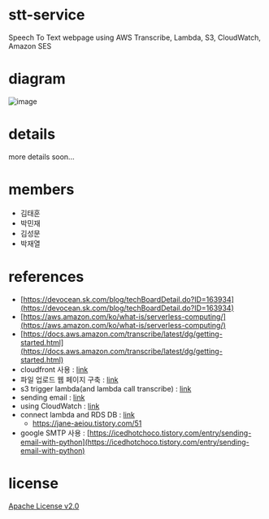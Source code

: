 # stt-service
Speech To Text webpage using AWS Transcribe, Lambda, S3, CloudWatch, Amazon SES
# diagram
![image](https://github.com/minchoCoin/stt-service/blob/main/diagram/diagram.png)
# details
more details soon...

# members
- 김태훈
- 박민재
- 김성문
- 박재열

# references
- [https://devocean.sk.com/blog/techBoardDetail.do?ID=163934](https://devocean.sk.com/blog/techBoardDetail.do?ID=163934)
- [https://aws.amazon.com/ko/what-is/serverless-computing/](https://aws.amazon.com/ko/what-is/serverless-computing/)
- [https://docs.aws.amazon.com/transcribe/latest/dg/getting-started.html](https://docs.aws.amazon.com/transcribe/latest/dg/getting-started.html)
- cloudfront 사용 : [link](https://duckgugong.tistory.com/336)
- 파일 업로드 웹 페이지 구축 : [link](https://heytech.tistory.com/403)
- s3 trigger lambda(and lambda call transcribe) : [link](https://medium.com/@manishdiddi03/automating-audio-transcription-how-to-use-aws-api-gateway-s3-sns-lambda-and-transcribe-to-20c220b1e77f)
- sending email : [link](https://aws.amazon.com/ko/blogs/media/amazon-transcribe-and-email-integration/)
- using CloudWatch : [link](https://medium.com/analytics-vidhya/transcribing-audio-files-with-amazon-transcribe-lambda-s3-474dc9a1ced7)
- connect lambda and RDS DB : [link](https://velog.io/@chaduri7913/AWS-RDS-Lambda-%EC%97%B0%EA%B2%B0%ED%95%98%EA%B8%B0)
    - https://jane-aeiou.tistory.com/51
- google SMTP 사용 : [https://icedhotchoco.tistory.com/entry/sending-email-with-python](https://icedhotchoco.tistory.com/entry/sending-email-with-python)
# license
[Apache License v2.0](https://www.apache.org/licenses/LICENSE-2.0)
